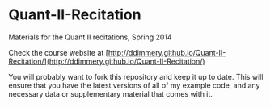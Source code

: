 Quant-II-Recitation
===================

Materials for the Quant II recitations, Spring 2014

Check the course website at [http://ddimmery.github.io/Quant-II-Recitation/](http://ddimmery.github.io/Quant-II-Recitation/)

You will probably want to fork this repository and keep it up to date. This will ensure that you have the latest versions of all of my example code, and any necessary data or supplementary material that comes with it.
